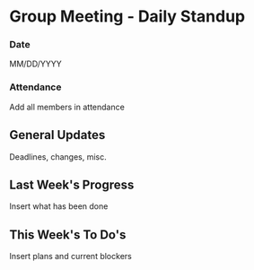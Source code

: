 # Group Meeting - Daily Standup

### Date
MM/DD/YYYY

### Attendance
Add all members in attendance

## General Updates
Deadlines, changes, misc.

## Last Week's Progress
Insert what has been done

## This Week's To Do's 
Insert plans and current blockers
